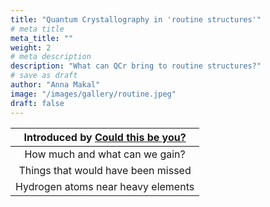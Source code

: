 ```yaml
---
title: "Quantum Crystallography in 'routine structures'"
# meta title
meta_title: ""
weight: 2
# meta description
description: "What can QCr bring to routine structures?"
# save as draft
author: "Anna Makal"
image: "/images/gallery/routine.jpeg"
draft: false
---
```


Introduced by [Could this be you?](/authors/anna-makal)|
|:-----------:|
|How much and what can we gain?|
|Things that would have been missed|
|Hydrogen atoms near heavy elements|

